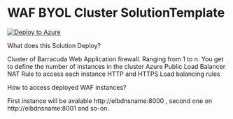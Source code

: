 # WAF BYOL Cluster SolutionTemplate

[![Deploy to Azure](http://azuredeploy.net/deploybutton.png)](https://azuredeploy.net/)

What does this Solution Deploy? 

Cluster of Barracuda Web Application firewall. Ranging from 1 to n. You get to define the number of instances in the cluster 
Azure Public Load Balancer 
      NAT Rule to access each instance
	  HTTP and HTTPS Load balancing rules

How to access deployed WAF instances?

 First instance will be avalable http://elbdnsname:8000 , second one on http://elbdnsname:8001 and so-on. 



